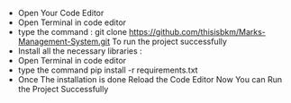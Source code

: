 - Open Your Code Editor
- Open Terminal in code editor
- type the command : git clone https://github.com/thisisbkm/Marks-Management-System.git
To run the project successfully 
- Install all the necessary libraries :
- Open Terminal in code editor
- type the command pip install -r requirements.txt
- Once The installation is done Reload the Code Editor
Now You can Run the Project Successfully
